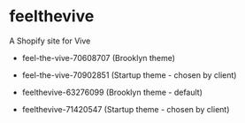 # feelthevive
A Shopify site for Vive

- feel-the-vive-70608707 (Brooklyn theme)
- feel-the-vive-70902851 (Startup theme - chosen by client)

- feelthevive-63276099 (Brooklyn theme - default)
- feelthevive-71420547 (Startup theme - chosen by client)